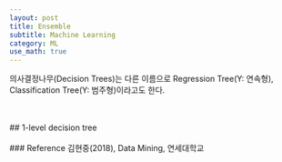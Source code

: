 ```yaml
---
layout: post
title: Ensemble
subtitle: Machine Learning
category: ML
use_math: true
---
```


의사결정나무(Decision Trees)는 다른 이름으로 Regression Tree(Y: 연속형), Classification Tree(Y: 범주형)이라고도 한다.

<br>
<br>
## 1-level decision tree




<br>
<br>
### Reference
김현중(2018), Data Mining, 연세대학교

<br>
<br>
